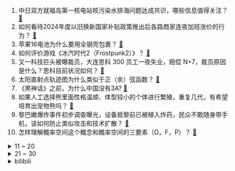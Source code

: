 1. 中日双方就福岛第一核电站核污染水排海问题达成共识，哪些信息值得关注？ [:link:](https://www.zhihu.com/question/667677159)
2. 如何看待2024年度以旧换新国家补贴政策推出后各路商家连夜加班涨价的行为？ [:link:](https://www.zhihu.com/question/665967445)
3. 苹果16电池为什么要用全钢壳包裹？ [:link:](https://www.zhihu.com/question/667670830)
4. 如何评价游戏《冰汽时代2（Frostpunk2）》？ [:link:](https://www.zhihu.com/question/479345588)
5. 又一科技巨头被曝裁员，大连思科 300 员工一夜失业，赔偿 N+7，裁员原因是什么？思科目前状况如何？ [:link:](https://www.zhihu.com/question/667658812)
6. 太阳直射点轨迹图为什么类似于正（余）弦函数？ [:link:](https://www.zhihu.com/question/666493494)
7. 《黑神话》之前，为什么中国没有3A? [:link:](https://www.zhihu.com/question/665336078)
8. 如果人工选择熊里面性格温顺、体型较小的个体进行繁殖，重复几代，有希望培育出宠物熊吗？ [:link:](https://www.zhihu.com/question/283859616)
9. 黎巴嫩爆炸事件初步调查曝光，设备抵黎前已被植入炸药，民众不敢随身带手机，该如何防止类似攻击和技术扩散？ [:link:](https://www.zhihu.com/question/667655235)
10. 怎样理解概率空间这个概念和概率空间的三要素（Ω，F，P）？ [:link:](https://www.zhihu.com/question/20642770)
<details>
<summary>11 ~ 20</summary>

11. 什么是算力网络（Compute First Networking）？ [:link:](https://www.zhihu.com/question/352119345)
12. 3 年赚 102 万外卖小哥疑车祸住院、杭州外卖员路边猝死，我们该如何拯救「单王」之殇？ [:link:](https://www.zhihu.com/question/667486219)
13. 如何看待 iPhone16 发布，iPhone15销量反而暴涨？年轻人「买新不买旧」观念开始转变了吗？ [:link:](https://www.zhihu.com/question/667665959)
14. 为什么星链用户才370万？ [:link:](https://www.zhihu.com/question/667505468)
15. 河南叶县强拆大学生创业果园称「确保重点项目落地」，官方回应「全面调查」，具体情况如何，透露出哪些问题？ [:link:](https://www.zhihu.com/question/667512606)
16. 假如甄嬛自己遇到如懿传中的水银朱砂局，会比如懿的应对表现更好吗？ [:link:](https://www.zhihu.com/question/401824550)
17. 《宫锁心玉》与《步步惊心》在剧情上孰优孰劣？理由是什么？ [:link:](https://www.zhihu.com/question/60231203)
18. 如何评价《原神》5.0 基尼奇传说任务/部族纪闻「尤潘基的回火」？ [:link:](https://www.zhihu.com/question/667489938)
19. 新学期开始了，你会让你家孩子参加学校的课后延时班么？ [:link:](https://www.zhihu.com/question/666178654)
20. 如何评价章宇在刑侦剧《雪迷宫》中的表现？他饰演的姜小海一角是个什么样的人？ [:link:](https://www.zhihu.com/question/666371053)
</details>
<details>
<summary>21 ~ 30</summary>

21. 为什么说老游戏魅力无穷? [:link:](https://www.zhihu.com/question/659354585)
22. 如果想戒手机或者减少上网时间，可以用什么代替? [:link:](https://www.zhihu.com/question/479632511)
23. 大小金川的碉堡在当时真的无解吗？ [:link:](https://www.zhihu.com/question/664157247)
24. 工作特别累，想裸辞休息半年后再找工作，可行吗？ [:link:](https://www.zhihu.com/question/629081831)
25. 你们听过最离谱的《西游记》阴谋论是什么？ [:link:](https://www.zhihu.com/question/666659249)
26. 《西游记》里猴哥杀了那么多人，怎么还能成佛？ [:link:](https://www.zhihu.com/question/666820152)
27. 作为一个母亲，你是如何接受把孩子辛苦养大不孝顺这件事的？ [:link:](https://www.zhihu.com/question/667626206)
28. 如何看待华为 WATCH GT 5 系列手表售价 1488 元起？你对华为秋季发布会有哪些期待？ [:link:](https://www.zhihu.com/question/667677531)
29. 《赛博朋克2077：往日之影》五个结局，你会选择哪一个？ [:link:](https://www.zhihu.com/question/624109912)
30. 9 月 20 日北京雨后出现绝美晚霞，你拍到了吗？ [:link:](https://www.zhihu.com/question/667699617)
</details><details>
<summary>bilibili</summary>

</details>